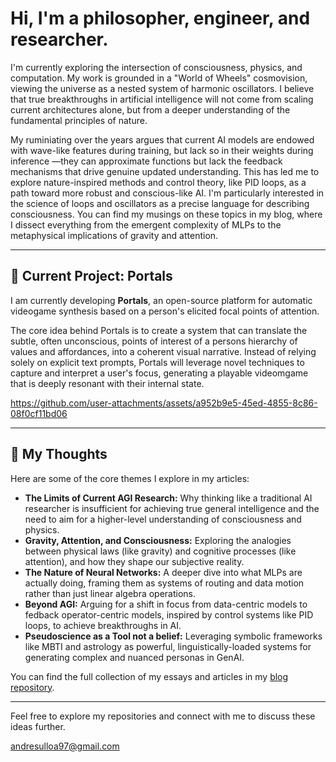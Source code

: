 
# Hi, I'm a philosopher, engineer, and researcher.

I'm currently exploring the intersection of consciousness, physics, and computation. My work is grounded in a "World of Wheels" cosmovision, viewing the universe as a nested system of harmonic oscillators. I believe that true breakthroughs in artificial intelligence will not come from scaling current architectures alone, but from a deeper understanding of the fundamental principles of nature.

My ruminiating over the years argues that current AI models are endowed with wave-like features during training, but lack so in their weights during inference —they can approximate functions but lack the feedback mechanisms that drive genuine updated understanding. This has led me to explore nature-inspired methods and control theory, like PID loops, as a path toward more robust and conscious-like AI. I'm particularly interested in the science of loops and oscillators as a precise language for describing consciousness. You can find my musings on these topics in my blog, where I dissect everything from the emergent complexity of MLPs to the metaphysical implications of gravity and attention.

---

## 🔭 Current Project: Portals

I am currently developing **Portals**, an open-source platform for automatic videogame synthesis based on a person's elicited focal points of attention.

The core idea behind Portals is to create a system that can translate the subtle, often unconscious, points of interest of a persons hierarchy of values and affordances, into a coherent visual narrative. Instead of relying solely on explicit text prompts, Portals will leverage novel techniques to capture and interpret a user's focus, generating a playable videomgame that is deeply resonant with their internal state. 


https://github.com/user-attachments/assets/a952b9e5-45ed-4855-8c86-08f0cf11bd06


---

## 📝 My Thoughts

Here are some of the core themes I explore in my articles:

*   **The Limits of Current AGI Research:** Why thinking like a traditional AI researcher is insufficient for achieving true general intelligence and the need to aim for a higher-level understanding of consciousness and physics.
*   **Gravity, Attention, and Consciousness:** Exploring the analogies between physical laws (like gravity) and cognitive processes (like attention), and how they shape our subjective reality.
*   **The Nature of Neural Networks:** A deeper dive into what MLPs are actually doing, framing them as systems of routing and data motion rather than just linear algebra operations.
*   **Beyond AGI:** Arguing for a shift in focus from data-centric models to fedback operator-centric models, inspired by control systems like PID loops, to achieve breakthroughs in AI.
*   **Pseudoscience as a Tool not a belief:** Leveraging symbolic frameworks like MBTI and astrology as powerful, linguistically-loaded systems for generating complex and nuanced personas in GenAI.

You can find the full collection of my essays and articles in my [blog repository](https://github.com/iblameandrew/blog).

---

Feel free to explore my repositories and connect with me to discuss these ideas further.

andresulloa97@gmail.com

